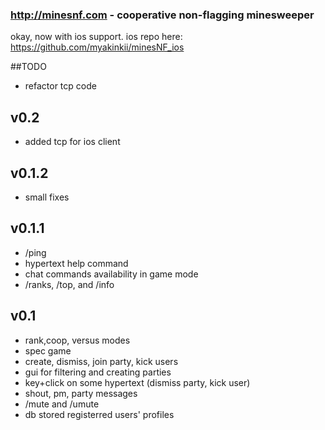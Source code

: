 ### http://minesnf.com - cooperative non-flagging minesweeper
okay, now with ios support. 
ios repo here: https://github.com/myakinkii/minesNF_ios

##TODO
* refactor tcp code

## v0.2
* added tcp for ios client

## v0.1.2
* small fixes 
 
## v0.1.1
* /ping
* hypertext help command 
* chat commands availability in game mode
* /ranks, /top, and /info

## v0.1
* rank,coop, versus modes
* spec game
* create, dismiss, join party, kick users
* gui for filtering and creating parties
* key+click on some hypertext (dismiss party, kick user)
* shout, pm, party messages
* /mute and /umute
* db stored registerred users' profiles

